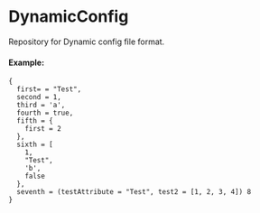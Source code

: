 # DynamicConfig
Repository for Dynamic config file format.

#### Example:
```
{
  first= = "Test",
  second = 1,
  third = 'a',
  fourth = true,
  fifth = {
    first = 2
  },
  sixth = [
    1,
    "Test",
    'b',
    false
  },
  seventh = (testAttribute = "Test", test2 = [1, 2, 3, 4]) 8
}
```
